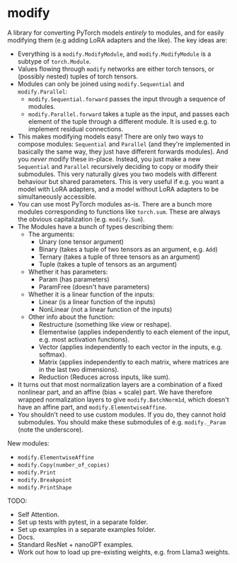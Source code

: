 # modify

A library for converting PyTorch models _entirely_ to modules, and for easily modifying them (e.g adding LoRA adapters and the like).
The key ideas are:
  * Everything is a `modify.ModifyModule`, and `modify.ModifyModule` is a subtype of `torch.Module`.
  * Values flowing through `modify` networks are either torch tensors, or (possibly nested) tuples of torch tensors.
  * Modules can only be joined using `modify.Sequential` and `modify.Parallel`:
    - `modify.Sequential.forward` passes the input through a sequence of modules.
    - `modify.Parallel.forward` takes a tuple as the input, and passes each element of the tuple through a different module. It is used e.g. to implement residual connections.
  * This makes modifying models easy! There are only two ways to compose modules: `Sequential` and `Parallel` (and they're implemented in basically the same way, they just have different forwards modules).  And you _never_ modify these in-place.  Instead, you just make a new `Sequential` and `Parallel` recursively deciding to copy or modify their submodules.  This very naturally gives you two models with different behaviour but shared parameters.  This is very useful if e.g. you want a model with LoRA adapters, and a model without LoRA adapters to be simultaneously accessible.
  * You can use most PyTorch modules as-is.  There are a bunch more modules corresponding to functions like `torch.sum`.  These are always the obvious capitalization (e.g. `modify.Sum`).
  * The Modules have a bunch of types describing them:
    - The arguments:
      - Unary (one tensor argument)
      - Binary (takes a tuple of two tensors as an argument, e.g. `Add`)
      - Ternary (takes a tuple of three tensors as an argument)
      - Tuple (takes a tuple of tensors as an argument)
    - Whether it has parameters:
      - Param (has parameters)
      - ParamFree (doesn't have parameters)
    - Whether it is a linear function of the inputs:
      - Linear (is a linear function of the inputs)
      - NonLinear (not a linear function of the inputs)
    - Other info about the function:
      - Restructure (something like view or reshape).
      - Elementwise (applies independently to each element of the input, e.g. most activation functions).
      - Vector (applies independently to each vector in the inputs, e.g. softmax).
      - Matrix (applies independently to each matrix, where matrices are in the last two dimensions).
      - Reduction (Reduces across inputs, like sum).
  * It turns out that most normalization layers are a combination of a fixed nonlinear part, and an affine (bias + scale) part.  We have therefore wrapped normalization layers to give `modify.BatchNorm1d`, which doesn't have an affine part, and `modify.ElementwiseAffine`.
  * You shouldn't need to use custom modules.  If you do, they cannot hold submodules.  You should make these submodules of e.g. `modify._Param` (note the underscore).

New modules:
  * `modify.ElementwiseAffine`
  * `modify.Copy(number_of_copies)`
  * `modify.Print`
  * `modify.Breakpoint`
  * `modify.PrintShape`


TODO:
* Self Attention.
* Set up tests with pytest, in a separate folder.
* Set up examples in a separate examples folder.
* Docs.
* Standard ResNet + nanoGPT examples.
* Work out how to load up pre-existing weights, e.g. from Llama3 weights.

